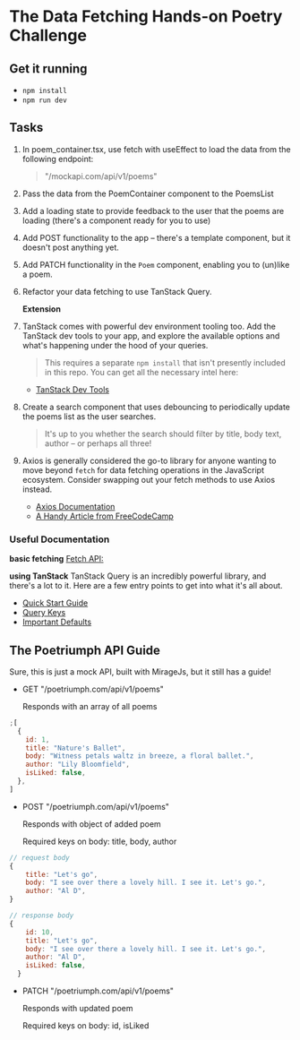 # The Data Fetching Hands-on Poetry Challenge

## Get it running

- `npm install`
- `npm run dev`

## Tasks

1. In poem_container.tsx, use fetch with useEffect to load the data from the following endpoint:

   > "/mockapi.com/api/v1/poems"

2. Pass the data from the PoemContainer component to the PoemsList
3. Add a loading state to provide feedback to the user that the poems are loading (there's a component ready for you to use)
4. Add POST functionality to the app – there's a template component, but it doesn't post anything yet.
5. Add PATCH functionality in the `Poem` component, enabling you to (un)like a poem.
6. Refactor your data fetching to use TanStack Query.

   **Extension**

7. TanStack comes with powerful dev environment tooling too. Add the TanStack dev tools to your app, and explore the available options and what's happening under the hood of your queries.

   > This requires a separate `npm install` that isn't presently included in this repo. You can get all the necessary intel here:

   - [TanStack Dev Tools](https://tanstack.com/query/latest/docs/react/devtools)

8. Create a search component that uses debouncing to periodically update the poems list as the user searches.

   > It's up to you whether the search should filter by title, body text, author – or perhaps all three!

9. Axios is generally considered the go-to library for anyone wanting to move beyond `fetch` for data fetching operations in the JavaScript ecosystem. Consider swapping out your fetch methods to use Axios instead.

   - [Axios Documentation](https://axios-http.com/docs/intro)
   - [A Handy Article from FreeCodeCamp](https://www.freecodecamp.org/news/how-to-use-axios-with-react/)

### Useful Documentation

**basic fetching**
[Fetch API:](https://developer.mozilla.org/en-US/docs/Web/API/Fetch_API/Using_Fetch)

**using TanStack**
TanStack Query is an incredibly powerful library, and there's a lot to it. Here are a few entry points to get into what it's all about.

- [Quick Start Guide](https://tanstack.com/query/latest/docs/react/quick-start)
- [Query Keys](https://tanstack.com/query/latest/docs/react/guides/query-keys)
- [Important Defaults](https://tanstack.com/query/latest/docs/react/guides/important-defaults)

## The Poetriumph API Guide

Sure, this is just a mock API, built with MirageJs, but it still has a guide!

- GET "/poetriumph.com/api/v1/poems"

  Responds with an array of all poems

```javascript
;[
  {
    id: 1,
    title: "Nature's Ballet",
    body: "Witness petals waltz in breeze, a floral ballet.",
    author: "Lily Bloomfield",
    isLiked: false,
  },
]
```

- POST "/poetriumph.com/api/v1/poems"

  Responds with object of added poem

  Required keys on body: title, body, author

```javascript
// request body
{
    title: "Let's go",
    body: "I see over there a lovely hill. I see it. Let's go.",
    author: "Al D",
}

// response body
{
    id: 10,
    title: "Let's go",
    body: "I see over there a lovely hill. I see it. Let's go.",
    author: "Al D",
    isLiked: false,
  }
```

- PATCH "/poetriumph.com/api/v1/poems"

  Responds with updated poem

  Required keys on body: id, isLiked
